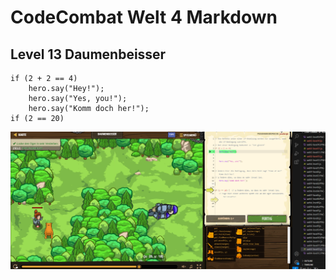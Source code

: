 # CodeCombat Welt 4 Markdown
## Level 13 Daumenbeisser
```
if (2 + 2 == 4) 
    hero.say("Hey!");
    hero.say("Yes, you!");
    hero.say("Komm doch her!");
if (2 == 20)
```
![alt text](image-98.png)